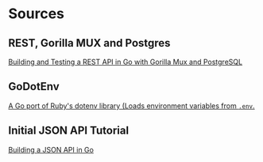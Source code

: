 # Sources

## REST, Gorilla MUX and Postgres

[Building and Testing a REST API in Go with Gorilla Mux and PostgreSQL](https://semaphoreci.com/community/tutorials/building-and-testing-a-rest-api-in-go-with-gorilla-mux-and-postgresql)

## GoDotEnv

[A Go port of Ruby's dotenv library (Loads environment variables from `.env`.](https://github.com/joho/godotenv)


## Initial JSON API Tutorial

[Building a JSON API in Go](https://pragmacoders.com/building-a-json-api-in-golang/)
